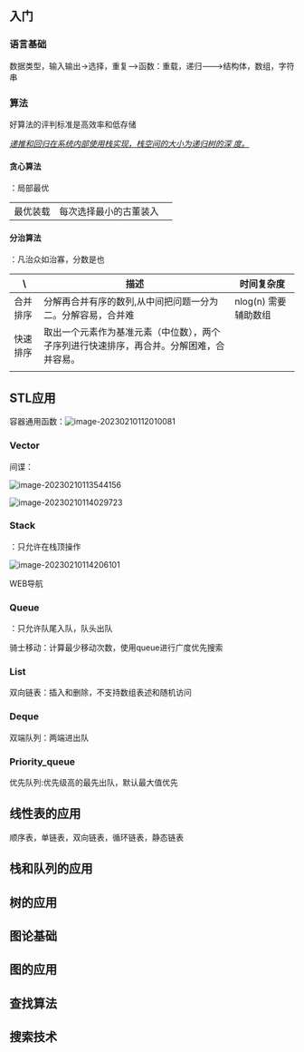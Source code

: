 ## 入门

### 语言基础

数据类型，输入输出->选择，重复-->函数：重载，递归--->结构体，数组，字符串

### 算法

好算法的评判标准是高效率和低存储

<u>*递推和回归在系统内部使用栈实现，栈空间的大小为递归树的深 度。*</u>

#### 贪心算法

：局部最优

|      |             |     |
| ---- | ----------- | --- |
| 最优装载 | 每次选择最小的古董装入 |     |

#### 分治算法

：凡治众如治寡，分数是也

| \    | 描述                                           | 时间复杂度                  |
| ---- | -------------------------------------------- | ---------------------- |
| 合并排序 | 分解再合并有序的数列,从中间把问题一分为二。分解容易，合并难               | nlog(n)         需要辅助数组 |
| 快速排序 | 取出一个元素作为基准元素（中位数），两个子序列进行快速排序，再合并。分解困难，合并容易。 |                        |
|      |                                              |                        |

## STL应用

容器通用函数：![image-20230210112010081](https://cdn.jsdelivr.net/gh/whfever/figure/2022/science/image-20230210112010081.png)

### Vector

间谍：

![image-20230210113544156](https://cdn.jsdelivr.net/gh/whfever/figure/2022/science/image-20230210113544156.png)

![image-20230210114029723](https://cdn.jsdelivr.net/gh/whfever/figure/2022/science/image-20230210114029723.png)

### Stack

：只允许在栈顶操作

![image-20230210114206101](https://cdn.jsdelivr.net/gh/whfever/figure/2022/science/image-20230210114206101.png)

WEB导航

### Queue

：只允许队尾入队，队头出队

骑士移动：计算最少移动次数，使用queue进行广度优先搜索

### List

双向链表：插入和删除，不支持数组表述和随机访问

### Deque

双端队列：两端进出队

### Priority_queue

优先队列:优先级高的最先出队，默认最大值优先

## 线性表的应用

顺序表，单链表，双向链表，循环链表，静态链表

## 栈和队列的应用

## 树的应用

## 图论基础

## 图的应用

## 查找算法

## 搜索技术